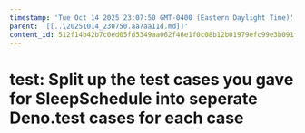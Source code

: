 ```yaml
---
timestamp: 'Tue Oct 14 2025 23:07:50 GMT-0400 (Eastern Daylight Time)'
parent: '[[..\20251014_230750.aa7aa11d.md]]'
content_id: 512f14b42b7c0ed05fd5349aa062f46e1f0c08b12b01979efc99e3b091fd6a39
---
```


# test: Split up the test cases you gave for SleepSchedule into seperate Deno.test cases for each case
